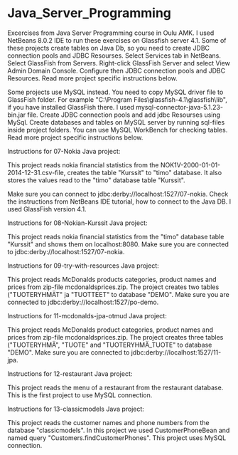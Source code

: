 # Java_Server_Programming
Excercises from Java Server Programming course in Oulu AMK. 
I used NetBeans 8.0.2 IDE to run these exercises on Glassfish server 4.1.
Some of these projects create tables on Java Db, so you need to create JDBC connection pools and JDBC Resourses.
Select Services tab in NetBeans. Select GlassFish from Servers. 
Right-click GlassFish Server and select View Admin Domain Console. Configure then JDBC connection pools and JDBC Resources.
Read more project specific instructions below.

Some projects use MySQL instead. You need to copy MySQL driver file to GlassFish folder.
For example "C:\Program Files\glassfish-4.1\glassfish\lib", if you have installed GlassFish there.
I used mysql-connector-java-5.1.23-bin.jar file.
Create JDBC connection pools and add jdbc Resourses using MySql.
Create databases and tables on MySQL server by running sql-files inside project folders. 
You can use MySQL WorkBench for checking tables.
Read more project specific instructions below.

Instructions for 07-Nokia Java project: 

This project reads nokia financial statistics from the NOK1V-2000-01-01-2014-12-31.csv-file, creates the table "Kurssit" to "timo" database. It also stores the values read to the "timo" database table "Kurssit".

Make sure you can connect to jdbc:derby://localhost:1527/07-nokia. Check the instructions from NetBeans IDE tutorial, how to connect to the Java DB. I used GlassFish version 4.1.

Instructions for 08-Nokian-Kurssit Java project: 

This project reads nokia financial statistics from the "timo" database table "Kurssit" and shows them on localhost:8080. Make sure you are connected to jdbc:derby://localhost:1527/07-nokia.

Instructions for 09-try-with-resources Java project: 

This project reads McDonalds products categories, product names and prices from zip-file mcdonaldsprices.zip. The project creates two tables ("TUOTERYHMÄT" ja "TUOTTEET" to database "DEMO". Make sure you are connected to jdbc:derby://localhost:1527/po-demo.

Instructions for 11-mcdonalds-jpa-otmud Java project: 

This project reads McDonalds product categories, product names and prices from zip-file mcdonaldsprices.zip. The project creates three tables ("TUOTERYHMÄ", "TUOTE" and "TUOTERYHMÄ_TUOTE" to database "DEMO". Make sure you are connected to jdbc:derby://localhost:1527/11-jpa.

Instructions for 12-restaurant Java project:

This project reads the menu of a restaurant from the restaurant database. This is the first project to use MySQL connection.

Instructions for 13-classicmodels Java project:

This project reads the customer names and phone numbers from the database "classicmodels". In this project we used CustomerPhoneBean and named query "Customers.findCustomerPhones". This project uses MySQL connection.
